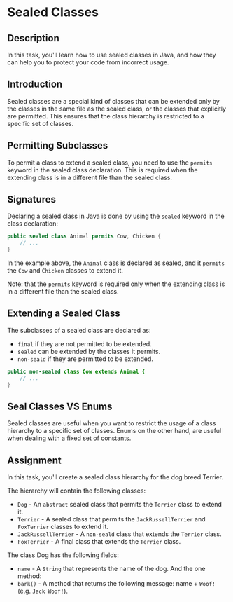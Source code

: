 # Sealed Classes

## Description
In this task, you'll learn how to use sealed classes in Java, and how they can help you to protect your code from incorrect usage.

## Introduction
Sealed classes are a special kind of classes that can be extended only by the classes in the same file as the sealed class, or the classes that explicitly are permitted.
This ensures that the class hierarchy is restricted to a specific set of classes.

## Permitting Subclasses
To permit a class to extend a sealed class, you need to use the `permits` keyword in the sealed class declaration.
This is required when the extending class is in a different file than the sealed class.

## Signatures

Declaring a sealed class in Java is done by using the `sealed` keyword in the class declaration:

```java
public sealed class Animal permits Cow, Chicken {
    // ...
}
```
In the example above, the `Animal` class is declared as sealed, and it `permits` the `Cow` and `Chicken` classes to extend it.

Note: that the `permits` keyword is required only when the extending class is in a different file than the sealed class.

## Extending a Sealed Class
The subclasses of a sealed class are declared as:
- `final` if they are not permitted to be extended.
- `sealed` can be extended by the classes it permits.
- `non-seald` if they are permitted to be extended.

```java
public non-sealed class Cow extends Animal {
    // ...
}
```

## Seal Classes VS Enums
Sealed classes are useful when you want to restrict the usage of a class hierarchy to a specific set of classes.
Enums on the other hand, are useful when dealing with a fixed set of constants.

## Assignment
In this task, you'll create a sealed class hierarchy for the dog breed Terrier.

The hierarchy will contain the following classes:
- `Dog` - An `abstract` sealed class that permits the `Terrier` class to extend it.
- `Terrier` - A sealed class that permits the `JackRussellTerrier` and `FoxTerrier` classes to extend it.
- `JackRussellTerrier` - A `non-seald` class that extends the `Terrier` class.
- `FoxTerrier` - A final class that extends the `Terrier` class.

The class Dog has the following fields:
- `name` - A `String` that represents the name of the dog.
And the one method:
- `bark()` - A method that returns the following message: name + `Woof!` (e.g. `Jack Woof!`).